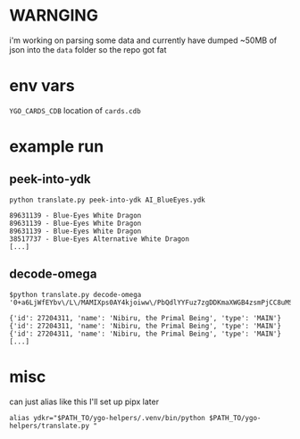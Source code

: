 # WARNGING
i'm working on parsing some data and currently have dumped ~50MB of json into the `data` folder so the repo got fat

# env vars

`YGO_CARDS_CDB` location of `cards.cdb`

# example run

## peek-into-ydk
`python translate.py peek-into-ydk AI_BlueEyes.ydk`

```
89631139 - Blue-Eyes White Dragon
89631139 - Blue-Eyes White Dragon
89631139 - Blue-Eyes White Dragon
38517737 - Blue-Eyes Alternative White Dragon
[...]
```

## decode-omega

```
$python translate.py decode-omega '0+a6LjWfEYbv\/L\/MAMIXps0AY4kjoiww\/PbQdlYYFuz7zgDDKmaXWGB4zsmPjCC8uMSeGYRfys5kheHgpcuZQXj3GXs4XnDhIQscP7oGx\/ll7xlguPCSLrM1cx1L\/+bXjBYbk1k0uaWYg753MQcD8Ub3TWD8MGIuGIPsBNkBAA=='

{'id': 27204311, 'name': 'Nibiru, the Primal Being', 'type': 'MAIN'}
{'id': 27204311, 'name': 'Nibiru, the Primal Being', 'type': 'MAIN'}
{'id': 27204311, 'name': 'Nibiru, the Primal Being', 'type': 'MAIN'}
[...]
```

# misc

can just alias like this I'll set up pipx later

`alias ydkr="$PATH_TO/ygo-helpers/.venv/bin/python $PATH_TO/ygo-helpers/translate.py "`
